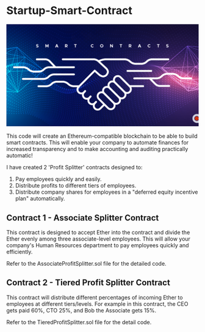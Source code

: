 # Startup-Smart-Contract

![](Images/SmartContracts_handshake.png)

This code will create an Ethereum-compatible blockchain to be able to build smart contracts. This will enable your company to automate finances for increased transparency and to make accounting and auditing practically automatic!

I have created 2 'Profit Splitter' contracts designed to:

1. Pay employees quickly and easily.
2. Distribute profits to different tiers of employees.
3. Distribute company shares for employees in a "deferred equity incentive plan" automatically.

## Contract 1 - Associate Splitter Contract

This contract is designed to accept Ether into the contract and divide the Ether evenly among three associate-level employees. This will allow your company's Human Resources department to pay employees quickly and efficiently.

Refer to the AssociateProfitSplitter.sol file for the detailed code.


## Contract 2 - Tiered Profit Splitter Contract

This contract will distribute different percentages of incoming Ether to employees at different tiers/levels. For example in this contract, the CEO gets paid 60%, CTO 25%, and Bob the Associate gets 15%.

Refer to the TieredProfitSplitter.sol file for the detail code. 


